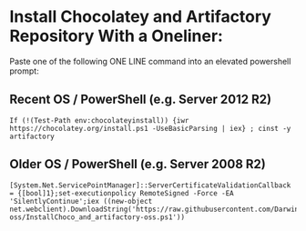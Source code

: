 # Install Chocolatey and Artifactory Repository With a Oneliner:

Paste one of the following ONE LINE command into an elevated powershell prompt:

## Recent OS / PowerShell (e.g. Server 2012 R2)
```
If (!(Test-Path env:chocolateyinstall)) {iwr https://chocolatey.org/install.ps1 -UseBasicParsing | iex} ; cinst -y artifactory
```

## Older OS / PowerShell (e.g. Server 2008 R2)
```
[System.Net.ServicePointManager]::ServerCertificateValidationCallback = {[bool]1};set-executionpolicy RemoteSigned -Force -EA 'SilentlyContinue';iex ((new-object net.webclient).DownloadString('https://raw.githubusercontent.com/DarwinJS/ChocoPackages/master/artifactory-oss/InstallChoco_and_artifactory-oss.ps1'))
```
